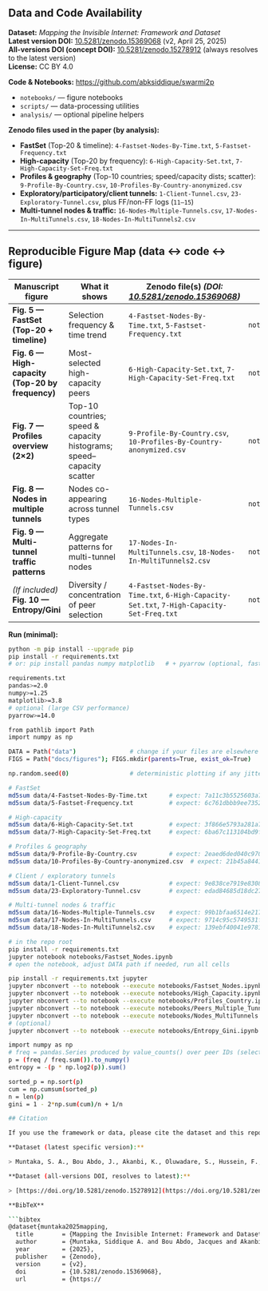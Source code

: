 ## Data and Code Availability

**Dataset:** *Mapping the Invisible Internet: Framework and Dataset*  
**Latest version DOI:** [10.5281/zenodo.15369068](https://doi.org/10.5281/zenodo.15369068) (v2, April 25, 2025)  
**All-versions DOI (concept DOI):** [10.5281/zenodo.15278912](https://doi.org/10.5281/zenodo.15278912) (always resolves to the latest version)  
**License:** CC BY 4.0

**Code & Notebooks:** https://github.com/abksiddique/swarmi2p  
- `notebooks/` — figure notebooks  
- `scripts/` — data-processing utilities  
- `analysis/` — optional pipeline helpers

**Zenodo files used in the paper (by analysis):**
- **FastSet** (Top-20 & timeline): `4-Fastset-Nodes-By-Time.txt`, `5-Fastset-Frequency.txt`
- **High-capacity** (Top-20 by frequency): `6-High-Capacity-Set.txt`, `7-High-Capacity-Set-Freq.txt`
- **Profiles & geography** (Top-10 countries; speed/capacity dists; scatter): `9-Profile-By-Country.csv`, `10-Profiles-By-Country-anonymized.csv`
- **Exploratory/participatory/client tunnels:** `1-Client-Tunnel.csv`, `23-Exploratory-Tunnel.csv`, plus FF/non-FF logs (`11–15`)
- **Multi-tunnel nodes & traffic:** `16-Nodes-Multiple-Tunnels.csv`, `17-Nodes-In-MultiTunnels.csv`, `18-Nodes-In-MultiTunnels2.csv`

---

## Reproducible Figure Map (data ↔ code ↔ figure)

| Manuscript figure | What it shows | Zenodo file(s) *(DOI: [10.5281/zenodo.15369068](https://doi.org/10.5281/zenodo.15369068))* | Notebook / script (GitHub) | Output(s) (written by notebook) |
|---|---|---|---|---|
| **Fig. 5 — FastSet (Top-20 + timeline)** | Selection frequency & time trend | `4-Fastset-Nodes-By-Time.txt`, `5-Fastset-Frequency.txt` | `notebooks/Fastset_Nodes.ipynb` | `docs/figures/fig5_fastset_top20.png`, `docs/figures/fig5_fastset_timeline.png` |
| **Fig. 6 — High-capacity (Top-20 by frequency)** | Most-selected high-capacity peers | `6-High-Capacity-Set.txt`, `7-High-Capacity-Set-Freq.txt` | `notebooks/High_Capacity.ipynb` | `docs/figures/fig6_high_capacity_top20.png` |
| **Fig. 7 — Profiles overview (2×2)** | Top-10 countries; speed & capacity histograms; speed–capacity scatter | `9-Profile-By-Country.csv`, `10-Profiles-By-Country-anonymized.csv` | `notebooks/Profiles_Country.ipynb` | `docs/figures/fig7_profiles_overview_2x2.png` |
| **Fig. 8 — Nodes in multiple tunnels** | Nodes co-appearing across tunnel types | `16-Nodes-Multiple-Tunnels.csv` | `notebooks/Peers_Multiple_Tunnels.ipynb` | `docs/figures/fig8_multi_tunnel_nodes.png` |
| **Fig. 9 — Multi-tunnel traffic patterns** | Aggregate patterns for multi-tunnel nodes | `17-Nodes-In-MultiTunnels.csv`, `18-Nodes-In-MultiTunnels2.csv` | `notebooks/Nodes_MultiTunnels.ipynb` | `docs/figures/fig9_multi_tunnel_traffic.png` |
| *(If included)* **Fig. 10 — Entropy/Gini** | Diversity / concentration of peer selection | `4-Fastset-Nodes-By-Time.txt`, `6-High-Capacity-Set.txt`, `7-High-Capacity-Set-Freq.txt` | `notebooks/Entropy_Gini.ipynb` | `docs/figures/fig10_entropy_gini.png` |

**Run (minimal):**
```bash
python -m pip install --upgrade pip
pip install -r requirements.txt
# or: pip install pandas numpy matplotlib   # + pyarrow (optional, faster CSV)

requirements.txt
pandas>=2.0
numpy>=1.25
matplotlib>=3.8
# optional (large CSV performance)
pyarrow>=14.0

from pathlib import Path
import numpy as np

DATA = Path("data")               # change if your files are elsewhere
FIGS = Path("docs/figures"); FIGS.mkdir(parents=True, exist_ok=True)

np.random.seed(0)                 # deterministic plotting if any jitter/sampling is used

# FastSet
md5sum data/4-Fastset-Nodes-By-Time.txt      # expect: 7a11c3b5525603a7652a14bef294cf04
md5sum data/5-Fastset-Frequency.txt          # expect: 6c761dbbb9ee7352e424d196852bfb57

# High-capacity
md5sum data/6-High-Capacity-Set.txt          # expect: 3f866e5793a281a751d1a63a1c28413d
md5sum data/7-High-Capacity-Set-Freq.txt     # expect: 6ba67c113104bd9faf85e5baa878ac36

# Profiles & geography
md5sum data/9-Profile-By-Country.csv         # expect: 2eaed6ded040c970eabd7131bd311e3a
md5sum data/10-Profiles-By-Country-anonymized.csv  # expect: 21b45a84411fd458a760078f73cb5d3d

# Client / exploratory tunnels
md5sum data/1-Client-Tunnel.csv              # expect: 9e838ce7919e8308e7ba083ab75c19e9
md5sum data/23-Exploratory-Tunnel.csv        # expect: edad84685d18dc270da45ce7b5811187

# Multi-tunnel nodes & traffic
md5sum data/16-Nodes-Multiple-Tunnels.csv    # expect: 99b1bfaa6514e217be553a61a3595a5d
md5sum data/17-Nodes-In-MultiTunnels.csv     # expect: 9714c95c5749531f56d8b97875272fc8
md5sum data/18-Nodes-In-MultiTunnels2.csv    # expect: 139ebf40041e97819d6bf6f4b0f78a59

# in the repo root
pip install -r requirements.txt
jupyter notebook notebooks/Fastset_Nodes.ipynb
# open the notebook, adjust DATA path if needed, run all cells

pip install -r requirements.txt jupyter
jupyter nbconvert --to notebook --execute notebooks/Fastset_Nodes.ipynb --output /tmp/fastset_executed.ipynb
jupyter nbconvert --to notebook --execute notebooks/High_Capacity.ipynb --output /tmp/highcap_executed.ipynb
jupyter nbconvert --to notebook --execute notebooks/Profiles_Country.ipynb --output /tmp/profiles_executed.ipynb
jupyter nbconvert --to notebook --execute notebooks/Peers_Multiple_Tunnels.ipynb --output /tmp/peers_executed.ipynb
jupyter nbconvert --to notebook --execute notebooks/Nodes_MultiTunnels.ipynb --output /tmp/multitunnels_executed.ipynb
# (optional)
jupyter nbconvert --to notebook --execute notebooks/Entropy_Gini.ipynb --output /tmp/entropy_gini_executed.ipynb

import numpy as np
# freq = pandas.Series produced by value_counts() over peer IDs (selection counts)
p = (freq / freq.sum()).to_numpy()
entropy = -(p * np.log2(p)).sum()

sorted_p = np.sort(p)
cum = np.cumsum(sorted_p)
n = len(p)
gini = 1 - 2*np.sum(cum)/n + 1/n

## Citation

If you use the framework or data, please cite the dataset and this repository:

**Dataset (latest specific version):**

> Muntaka, S. A., Bou Abdo, J., Akanbi, K., Oluwadare, S., Hussein, F., Konyo, O., & Asante, M. (2025). *Mapping the Invisible Internet: Framework and Dataset* (v2) \[Data set]. Zenodo. [https://doi.org/10.5281/zenodo.15369068](https://doi.org/10.5281/zenodo.15369068)

**Dataset (all‑versions DOI, resolves to latest):**

> [https://doi.org/10.5281/zenodo.15278912](https://doi.org/10.5281/zenodo.15278912)

**BibTeX**

```bibtex
@dataset{muntaka2025mapping,
  title        = {Mapping the Invisible Internet: Framework and Dataset},
  author       = {Muntaka, Siddique A. and Bou Abdo, Jacques and Akanbi, Kemi and Oluwadare, Sunkanmi and Hussein, Faiza and Konyo, Oliver and Asante, Michael},
  year         = {2025},
  publisher    = {Zenodo},
  version      = {v2},
  doi          = {10.5281/zenodo.15369068},
  url          = {https://
```
